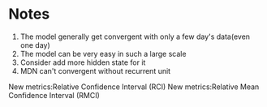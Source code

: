 # Notes

1. The model generally get convergent with only a few day's data(even one day)
2. The model can be very easy in such a large scale
3. Consider add more hidden state for it
4. MDN can't convergent without recurrent unit

New metrics:Relative Confidence Interval (RCI)
New metrics:Relative Mean Confidence Interval (RMCI)
